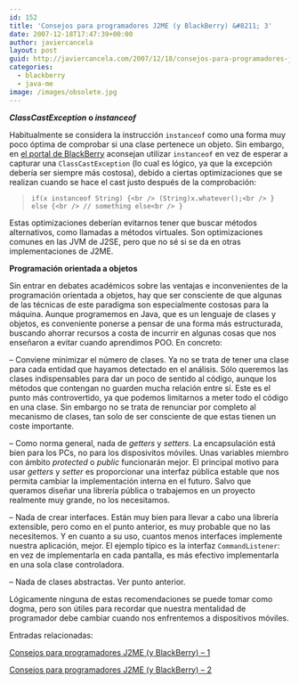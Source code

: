 ```yaml
---
id: 152
title: 'Consejos para programadores J2ME (y BlackBerry) &#8211; 3'
date: 2007-12-18T17:47:39+00:00
author: javiercancela
layout: post
guid: http://javiercancela.com/2007/12/18/consejos-para-programadores-j2me-y-blackberry-3/
categories:
  - blackberry
  - java-me
image: /images/obsolete.jpg
---
```

**_ClassCastException_ o _instanceof_**

Habitualmente se considera la instrucción `instanceof` como una forma muy poco óptima de comprobar si una clase pertenece un objeto. Sin embargo, en [el portal de BlackBerry](http://www.blackberry.net/developers/javaknowledge/general/kpa0203185136.shtml "General Coding Tips") aconsejan utilizar `instanceof` en vez de esperar a capturar una `ClassCastException` (lo cual es lógico, ya que la excepción debería ser siempre más costosa), debido a ciertas optimizaciones que se realizan cuando se hace el cast justo después de la comprobación:

> `if(x instanceof String) {<br />
(String)x.whatever();<br />
} else {<br />
// something else<br />
}`

Estas optimizaciones deberían evitarnos tener que buscar métodos alternativos, como llamadas a métodos virtuales. Son optimizaciones comunes en las JVM de J2SE, pero que no sé si se da en otras implementaciones de J2ME.

**Programación orientada a objetos**

Sin entrar en debates académicos sobre las ventajas e inconvenientes de la programación orientada a objetos, hay que ser consciente de que algunas de las técnicas de este paradigma son especialmente costosas para la máquina. Aunque programemos en Java, que es un lenguaje de clases y objetos, es conveniente ponerse a pensar de una forma más estructurada, buscando ahorrar recursos a costa de incurrir en algunas cosas que nos enseñaron a evitar cuando aprendimos POO. En concreto:

&#8211; Conviene minimizar el número de clases. Ya no se trata de tener una clase para cada entidad que hayamos detectado en el análisis. Sólo queremos las clases indispensables para dar un poco de sentido al código, aunque los métodos que contengan no guarden mucha relación entre sí. Este es el punto más controvertido, ya que podemos limitarnos a meter todo el código en una clase. Sin embargo no se trata de renunciar por completo al mecanismo de clases, tan solo de ser consciente de que estas tienen un coste importante.

&#8211; Como norma general, nada de _getters_ y _setters_. La encapsulación está bien para los PCs, no para los disposivitos móviles. Unas variables miembro con ámbito _protected_ o _public_ funcionarán mejor. El principal motivo para usar _getters_ y _setter_ es proporcionar una interfaz pública estable que nos permita cambiar la implementación interna en el futuro. Salvo que queramos diseñar una librería pública o trabajemos en un proyecto realmente muy grande, no los necesitamos.

&#8211; Nada de crear interfaces. Están muy bien para llevar a cabo una librería extensible, pero como en el punto anterior, es muy probable que no las necesitemos. Y en cuanto a su uso, cuantos menos interfaces implemente nuestra aplicación, mejor. El ejemplo típico es la interfaz `CommandListener`: en vez de implementarla en cada pantalla, es más efectivo implementarla en una sola clase controladora.

&#8211; Nada de clases abstractas. Ver punto anterior.

Lógicamente ninguna de estas recomendaciones se puede tomar como dogma, pero son útiles para recordar que nuestra mentalidad de programador debe cambiar cuando nos enfrentemos a dispositivos móviles.

Entradas relacionadas:
  
[Consejos para programadores J2ME (y BlackBerry) &#8211; 1](http://javiercancela.com/2007/12/07/consejos-para-programadores-j2me-y-blackberry-1/)
  
[Consejos para programadores J2ME (y BlackBerry) &#8211; 2](http://javiercancela.com/2007/12/17/consejos-para-programadores-j2me-y-blackberry-2/)
